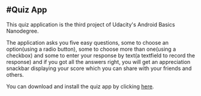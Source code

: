 #Quiz App
-------------------------
This quiz application is the third project of Udacity's Android Basics Nanodegree.

The application asks you five easy questions, some to choose an option(using a radio button), some to choose more than one(using a checkbox) and some to enter your response by text(a textfield to record the response) and if you got all the answers right, you will get an appreciation snackbar displaying your score which you can share with your friends and others.

You can download and install the quiz app by clicking [here](https://drive.google.com/open?id=0By1gotVqYBcyU1NSMTlQeTBPOHM).
